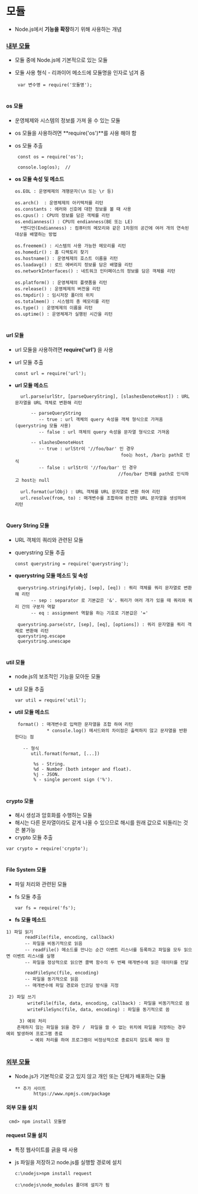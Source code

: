 # 모듈
 - Node.js에서 **기능을 확장**하기 위해 사용하는 개념
 
 ### [**내부 모듈**](https://nodejs.org/api/) 
  - 모듈 중에 Node.js에 기본적으로 있는 모듈
  -  모듈 사용 형식
    - 리콰이어 메소드에 모듈명을 인자로 넘겨 줌
	  
          var 변수명 = require('모듈명');

 #
 #### os 모듈
   - 운영체제와 시스템의 정보를 가져 올 수 있는 모듈
   - os 모듈을 사용하려면 **require('os')**를 사용 해야 함
   - os 모듈 추출
     
 	      const os = require('os');
        
          console.log(os);  // 

   - **os 모듈 속성 및 메소드**
   
         os.EOL : 운영체제의 개행문자(\n 또는 \r 등)
	 
         os.arch()  : 운영체제의 아키텍처를 리턴
         os.constants : 에러와 신호에 대한 정보를 볼 때 사용 
         os.cpus() : CPU의 정보를 담은 객체를 리턴
         os.endianness() : CPU의 endianness(BE 또는 LE)  
	       *엔디언(Endianness) : 컴퓨터의 메모리와 같은 1차원의 공간에 여러 개의 연속된 대상을 배열하는 방법
	 
         os.freemem() : 시스템의 사용 가능한 메모리를 리턴
         os.homedir() : 홈 디렉토리 찾기
         os.hostname() : 운영체제의 호스트 이름을 리턴
         os.loadavg() : 로드 에버리지 정보를 담은 배열을 리턴
         os.networkInterfaces() : 네트워크 인터페이스의 정보를 담은 객체를 리턴
	 
         os.platform() : 운영체제의 플랫폼을 리턴
         os.release() : 운영체제의 버전을 리턴
         os.tmpdir() : 임시저장 폴더의 위치
         os.totalmem() : 시스템의 총 메모리를 리턴
         os.type() : 운영체제의 이름을 리턴
         os.uptime() : 운영체제가 실행된 시간을 리턴
         

 #
 #### url 모듈
  - url 모듈을 사용하려면 **require('url')** 을 사용
  - url 모듈 추출
	
        const url = require('url');

  - **url 모듈 메소드**
	
          url.parse(urlStr, [parseQueryString], [slashesDenoteHost]) : URL 문자열을 URL 객체로 변환해 리턴
	  
              -- parseQueryString
                 -- true : url 객체의 query 속성을 객체 형식으로 가져옴 (querystring 모듈 사용)
                 -- false : url 객체의 query 속성을 문자열 형식으로 가져옴
		 
              -- slashesDenoteHost
                 -- true : urlStr이 '//foo/bar' 인 경우
		                                        foo는 host, /bar는 path로 인식
                 -- false : urlStr이 '//foo/bar' 인 경우 
		                                       //foo/bar 전체를 path로 인식하고 host는 null
         
          url.format(urlObj) : URL 객체를 URL 문자열로 변환 하여 리턴
          url.resolve(from, to) : 매개변수를 조합하여 완전한 URL 문자열을 생성하여 리턴

#
#### Query String 모듈
  - URL 객체의 쿼리와 관련된 모듈
  - querystring 모듈 추출
	
        const querystring = require('querystring');

  - **querystring 모듈 메소드 및 속성**
	
         querystring.stringify(obj, [sep], [eq]) : 쿼리 객체를 쿼리 문자열로 변환해 리턴
              -- sep : separator 로 기본값은 '&'. 쿼리가 여러 개가 있을 때 쿼리와 쿼리 간의 구분자 역할
              -- eq : assignment 역할을 하는 기호로 기본값은 '='
	      
         querystring.parse(str, [sep], [eq], [options]) : 쿼리 문자열을 쿼리 객체로 변환해 리턴
         querystring.escape
         querystring.unescape


#
#### util 모듈
  - node.js의 보조적인 기능을 모아둔 모듈
  - util 모듈 추출
	
	    var util = require('util');

  - **util 모듈 메소드**
	
         format() : 매개변수로 입력한 문자열을 조합 하여 리턴
                    * console.log() 메서드와의 차이점은 출력하지 않고 문자열을 반환 한다는 점
                   
		   -- 형식 
		      util.format(format, [...])
                      
		       %s - String.
               %d - Number (both integer and float).
               %j - JSON.
               % - single percent sign ('%').

#
#### crypto 모듈
   - 해시 생성과 암호화를 수행하는 모듈
   - 해시는 다른 문자열이라도 같게 나올 수 있으므로 해시를 원래 값으로 되돌리는 것은 불가능
   - crypto 모듈 추출
     
	var crypto = require('crypto');

#
#### File System 모듈
   - 파일 처리와 관련된 모듈
   - fs 모듈 추출
	
         var fs = require('fs');

   - **fs 모듈 메소드**
	 
	1) 파일 읽기
           readFile(file, encoding, callback) 
	       -- 파일을 비동기적으로 읽음
	       -- readFile() 메소드를 만나는 순간 이벤트 리스너를 등록하고 파일을 모두 읽으면 이벤트 리스너를 실행
           -- 파일을 정상적으로 읽으면 콜백 함수의 두 번째 매개변수에 읽은 데이터를 전달

           readFileSync(file, encoding) 
	       -- 파일을 동기적으로 읽음
	       -- 매개변수에 파일 경로와 인코딩 방식을 지정
	  
	 2) 파일 쓰기
            writeFile(file, data, encoding, callback) : 파일을 비동기적으로 씀
            writeFileSync(file, data, encoding) : 파일을 동기적으로 씀     

         3) 예외 처리            
	    존재하지 않는 파일을 읽을 경우 /  파일을 쓸 수 없는 위치에 파일을 저장하는 경우 예외 발생하여 프로그램 종료
             → 예외 처리를 하여 프로그램이 비정상적으로 종료되지 않도록 해야 함

#
### [**외부 모듈**](https://www.npmjs.com/)
   - Node.js가 기본적으로 갖고 있지 않고 개인 또는 단체가 배포하는 모듈
		
	     ** 추가 사이트 
                https://www.npmjs.com/package
       

#### 외부 모듈 설치
     
	 cmd> npm install 모듈명

#### request 모듈 설치
   - 특정 웹사이트를 긁을 때 사용 
   - js 파일을 저장하고 node.js를 실행할 경로에 설치
	 
         c:\nodejs>npm install request

         c:\nodejs\node_modules 폴더에 설치가 됨

